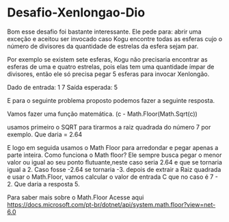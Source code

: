 # Desafio-Xenlongao-Dio

Bom esse desafio foi bastante interessante.
Ele pede para:
abrir uma exceção e aceitou ser invocado caso Kogu encontre todas as esferas 
cujo o número de divisores da quantidade de estrelas da esfera sejam par.

Por exemplo se existem sete esferas, Kogu não precisaria encontrar as esferas de uma e quatro estrelas, pois elas tem uma quantidade ímpar de divisores, então ele só precisa pegar 5 esferas para invocar Xenlongão.

Dado de entrada:
1
7
Saída esperada:
5


E para o seguinte problema proposto podemos fazer a seguinte resposta.

Vamos fazer uma função matemática.
(c - Math.Floor(Math.Sqrt(c))

usamos primeiro o SQRT para tirarmos a raiz quadrada do número 7 por exemplo. Que daria = 2.64

E logo em seguida usamos o Math Floor para arredondar e pegar apenas a parte inteira.
Como funciona o Math floor? Ele sempre busca pegar o menor valor ou igual ao seu ponto flutuante,neste caso seria 2.64 e que se tornaria igual a 2.
Caso fosse -2.64 se tornaria -3.
depois de extrair a Raiz quadrada e usar o Math.Floor, vamos calcular o valor de entrada C que no caso é 7 - 2. Que daria a resposta 5.





Para saber mais sobre o Math.Floor Acesse aqui https://docs.microsoft.com/pt-br/dotnet/api/system.math.floor?view=net-6.0

